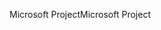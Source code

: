 <span data-ttu-id="939d6-101">Microsoft Project</span><span class="sxs-lookup"><span data-stu-id="939d6-101">Microsoft Project</span></span>